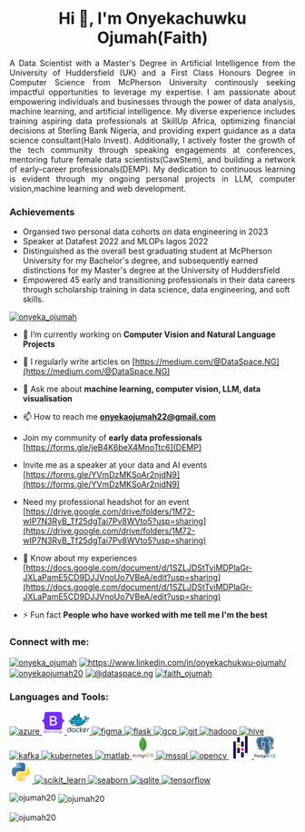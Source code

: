 <h1 align="center">Hi 👋, I'm Onyekachuwku Ojumah(Faith)</h1>
<p align="justify">A Data Scientist with a Master's Degree in Artificial Intelligence from the University of Huddersfield (UK) and a First Class Honours Degree in Computer Science from McPherson University continously seeking impactful opportunities to leverage my expertise. I am passionate about empowering individuals and businesses through the power of data analysis, machine learning, and artificial intelligence. My diverse experience includes training aspiring data professionals at SkillUp Africa, optimizing financial decisions at Sterling Bank Nigeria, and providing expert guidance as a data science consultant(Halo Invest). Additionally, I actively foster the growth of the tech community through speaking engagements at conferences, mentoring future female data scientists(CawStem), and building a network of early-career professionals(DEMP). My dedication to continuous learning is evident through my ongoing personal projects in LLM, computer vision,machine learning and web development. </p>

<h3 align = "left"> Achievements </h3>
<ul align = "left"> 
  <li>Organsed two personal data cohorts on data engineering in 2023 </li> 
  <li>Speaker at Datafest 2022 and MLOPs lagos 2022 </li>
  <li>Distinguished as the overall best graduating student at McPherson University for my Bachelor's degree, and subsequently earned distinctions for my Master's degree at the University of Huddersfield </li>
  <li>Empowered 45 early and transitioning professionals in their data careers through scholarship training in data science, data engineering, and soft skills. </li>
</ul>

<p align="left"> <a href="https://twitter.com/onyeka_ojumah" target="blank"><img src="https://img.shields.io/twitter/follow/onyeka_ojumah?logo=twitter&style=for-the-badge" alt="onyeka_ojumah" /></a> </p>

- 🔭 I’m currently working on **Computer Vision and Natural Language Projects**

- 📝 I regularly write articles on [https://medium.com/@DataSpace.NG](https://medium.com/@DataSpace.NG)

- 💬 Ask me about **machine learning, computer vision, LLM, data visualisation**

- 📫 How to reach me **onyekaojumah22@gmail.com**
  
- Join my community of **early data professionals** [https://forms.gle/jeB4K6beX4MnoTtc6](DEMP)

- Invite me as a speaker at your data and AI events [https://forms.gle/YVmDzMKSoAr2njdN9](https://forms.gle/YVmDzMKSoAr2njdN9)

- Need my professional headshot for an event [https://drive.google.com/drive/folders/1M72-wIP7N3RyB_Tf25dgTai7Pv8WVto5?usp=sharing](https://drive.google.com/drive/folders/1M72-wIP7N3RyB_Tf25dgTai7Pv8WVto5?usp=sharing)

- 📄 Know about my experiences [https://docs.google.com/document/d/1SZLJDStTviMDPlaGr-JXLaPamE5CD9DJJVnoUo7VBeA/edit?usp=sharing](https://docs.google.com/document/d/1SZLJDStTviMDPlaGr-JXLaPamE5CD9DJJVnoUo7VBeA/edit?usp=sharing)

- ⚡ Fun fact **People who have worked with me tell me I'm the best**

<h3 align="left">Connect with me:</h3>
<p align="left">
<a href="https://twitter.com/onyeka_ojumah" target="blank"><img align="center" src="https://raw.githubusercontent.com/rahuldkjain/github-profile-readme-generator/master/src/images/icons/Social/twitter.svg" alt="onyeka_ojumah" height="30" width="40" /></a>
<a href="https://linkedin.com/in/https://www.linkedin.com/in/onyekachukwu-ojumah/" target="blank"><img align="center" src="https://raw.githubusercontent.com/rahuldkjain/github-profile-readme-generator/master/src/images/icons/Social/linked-in-alt.svg" alt="https://www.linkedin.com/in/onyekachukwu-ojumah/" height="30" width="40" /></a>
<a href="https://kaggle.com/onyekaojumah20" target="blank"><img align="center" src="https://raw.githubusercontent.com/rahuldkjain/github-profile-readme-generator/master/src/images/icons/Social/kaggle.svg" alt="onyekaojumah20" height="30" width="40" /></a>
<a href="https://medium.com/@dataspace.ng" target="blank"><img align="center" src="https://raw.githubusercontent.com/rahuldkjain/github-profile-readme-generator/master/src/images/icons/Social/medium.svg" alt="@dataspace.ng" height="30" width="40" /></a>
<a href="https://www.youtube.com/c/faith_ojumah" target="blank"><img align="center" src="https://raw.githubusercontent.com/rahuldkjain/github-profile-readme-generator/master/src/images/icons/Social/youtube.svg" alt="faith_ojumah" height="30" width="40" /></a>
</p>

<h3 align="left">Languages and Tools:</h3>
<p align="left"> <a href="https://azure.microsoft.com/en-in/" target="_blank" rel="noreferrer"> <img src="https://www.vectorlogo.zone/logos/microsoft_azure/microsoft_azure-icon.svg" alt="azure" width="40" height="40"/> </a> <a href="https://getbootstrap.com" target="_blank" rel="noreferrer"> <img src="https://raw.githubusercontent.com/devicons/devicon/master/icons/bootstrap/bootstrap-plain-wordmark.svg" alt="bootstrap" width="40" height="40"/> </a> <a href="https://www.docker.com/" target="_blank" rel="noreferrer"> <img src="https://raw.githubusercontent.com/devicons/devicon/master/icons/docker/docker-original-wordmark.svg" alt="docker" width="40" height="40"/> </a> <a href="https://www.figma.com/" target="_blank" rel="noreferrer"> <img src="https://www.vectorlogo.zone/logos/figma/figma-icon.svg" alt="figma" width="40" height="40"/> </a> <a href="https://flask.palletsprojects.com/" target="_blank" rel="noreferrer"> <img src="https://www.vectorlogo.zone/logos/pocoo_flask/pocoo_flask-icon.svg" alt="flask" width="40" height="40"/> </a> <a href="https://cloud.google.com" target="_blank" rel="noreferrer"> <img src="https://www.vectorlogo.zone/logos/google_cloud/google_cloud-icon.svg" alt="gcp" width="40" height="40"/> </a> <a href="https://git-scm.com/" target="_blank" rel="noreferrer"> <img src="https://www.vectorlogo.zone/logos/git-scm/git-scm-icon.svg" alt="git" width="40" height="40"/> </a> <a href="https://hadoop.apache.org/" target="_blank" rel="noreferrer"> <img src="https://www.vectorlogo.zone/logos/apache_hadoop/apache_hadoop-icon.svg" alt="hadoop" width="40" height="40"/> </a> <a href="https://hive.apache.org/" target="_blank" rel="noreferrer"> <img src="https://www.vectorlogo.zone/logos/apache_hive/apache_hive-icon.svg" alt="hive" width="40" height="40"/> </a> <a href="https://kafka.apache.org/" target="_blank" rel="noreferrer"> <img src="https://www.vectorlogo.zone/logos/apache_kafka/apache_kafka-icon.svg" alt="kafka" width="40" height="40"/> </a> <a href="https://kubernetes.io" target="_blank" rel="noreferrer"> <img src="https://www.vectorlogo.zone/logos/kubernetes/kubernetes-icon.svg" alt="kubernetes" width="40" height="40"/> </a> <a href="https://www.mathworks.com/" target="_blank" rel="noreferrer"> <img src="https://upload.wikimedia.org/wikipedia/commons/2/21/Matlab_Logo.png" alt="matlab" width="40" height="40"/> </a> <a href="https://www.mongodb.com/" target="_blank" rel="noreferrer"> <img src="https://raw.githubusercontent.com/devicons/devicon/master/icons/mongodb/mongodb-original-wordmark.svg" alt="mongodb" width="40" height="40"/> </a> <a href="https://www.microsoft.com/en-us/sql-server" target="_blank" rel="noreferrer"> <img src="https://www.svgrepo.com/show/303229/microsoft-sql-server-logo.svg" alt="mssql" width="40" height="40"/> </a> <a href="https://opencv.org/" target="_blank" rel="noreferrer"> <img src="https://www.vectorlogo.zone/logos/opencv/opencv-icon.svg" alt="opencv" width="40" height="40"/> </a> <a href="https://pandas.pydata.org/" target="_blank" rel="noreferrer"> <img src="https://raw.githubusercontent.com/devicons/devicon/2ae2a900d2f041da66e950e4d48052658d850630/icons/pandas/pandas-original.svg" alt="pandas" width="40" height="40"/> </a> <a href="https://www.postgresql.org" target="_blank" rel="noreferrer"> <img src="https://raw.githubusercontent.com/devicons/devicon/master/icons/postgresql/postgresql-original-wordmark.svg" alt="postgresql" width="40" height="40"/> </a> <a href="https://www.python.org" target="_blank" rel="noreferrer"> <img src="https://raw.githubusercontent.com/devicons/devicon/master/icons/python/python-original.svg" alt="python" width="40" height="40"/> </a> <a href="https://scikit-learn.org/" target="_blank" rel="noreferrer"> <img src="https://upload.wikimedia.org/wikipedia/commons/0/05/Scikit_learn_logo_small.svg" alt="scikit_learn" width="40" height="40"/> </a> <a href="https://seaborn.pydata.org/" target="_blank" rel="noreferrer"> <img src="https://seaborn.pydata.org/_images/logo-mark-lightbg.svg" alt="seaborn" width="40" height="40"/> </a> <a href="https://www.sqlite.org/" target="_blank" rel="noreferrer"> <img src="https://www.vectorlogo.zone/logos/sqlite/sqlite-icon.svg" alt="sqlite" width="40" height="40"/> </a> <a href="https://www.tensorflow.org" target="_blank" rel="noreferrer"> <img src="https://www.vectorlogo.zone/logos/tensorflow/tensorflow-icon.svg" alt="tensorflow" width="40" height="40"/> </a> </p>

<p><img align="left" src="https://github-readme-stats.vercel.app/api/top-langs?username=ojumah20&show_icons=true&locale=en&layout=compact" alt="ojumah20" /></p>

<p>&nbsp;<img align="center" src="https://github-readme-stats.vercel.app/api?username=ojumah20&show_icons=true&locale=en" alt="ojumah20" /></p>

<p><img align="center" src="https://github-readme-streak-stats.herokuapp.com/?user=ojumah20&" alt="ojumah20" /></p>
